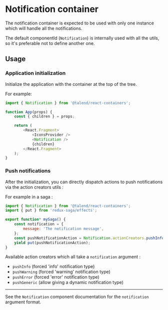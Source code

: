 # Notification container

The notification container is expected to be used with only one instance which will handle all the notifications.

The default componentId (`Notification`) is internally used with all the utils, so it's preferable not to define another one.

## Usage

### Application initialization

Initialize the application with the container at the top of the tree.

For example:

```javascript
import { Notification } from '@talend/react-containers';

function App(props) {
	const { children } = props;

	return (
		<React.Fragment>
			<IconsProvider />
			<Notification />
			{children}
		</React.Fragment>
	);
}
```

### Push notifications

After the initialization, you can directly dispatch actions to push notifications via the action creators utils :

For example in a saga :

```javascript
import { Notification } from '@talend/react-containers';
import { put } from 'redux-saga/effects';

export function* mySaga() {
	const notification = {
		message: 'The notification message',
	};
	const pushNotificationAction = Notification.actionCreators.pushInfo(notification);
	yield put(pushNotificationAction);
}
```

Available action creators which all take a `notification` argument :

- `pushInfo` (forced 'info' notification type)
- `pushWarning` (forced 'warning' notification type)
- `pushError` (forced 'error' notification type)
- `pushGeneric` (allow giving a dynamic notification type)

---

See the `Notification` component documentation for the `notification` argument format.
